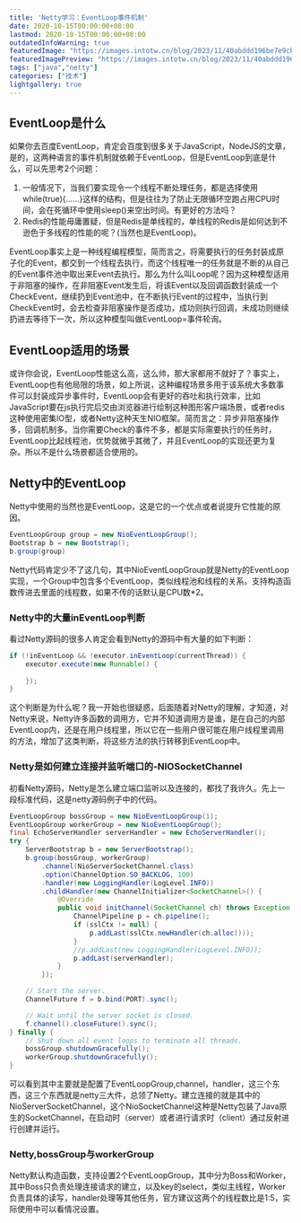 ```yaml
---
title: 'Netty学习：EventLoop事件机制'
date: 2020-10-15T00:00:00+08:00
lastmod: 2020-10-15T00:00:00+08:00
outdatedInfoWarning: true
featuredImage: "https://images.intotw.cn/blog/2023/11/40abddd196be7e9cb79b83534d4983a4.webp"
featuredImagePreview: "https://images.intotw.cn/blog/2023/11/40abddd196be7e9cb79b83534d4983a4.webp"
tags: ["java","netty"]
categories: ["技术"]
lightgallery: true
---
```


## EventLoop是什么
如果你去百度EventLoop，肯定会百度到很多关于JavaScript，NodeJS的文章，是的，这两种语言的事件机制就依赖于EventLoop，但是EventLoop到底是什么，可以先思考2个问题：
1. 一般情况下，当我们要实现令一个线程不断处理任务，都是选择使用while(true){……}这样的结构，但是往往为了防止无限循环空跑占用CPU时间，会在死循环中使用sleep()来空出时间。有更好的方法吗？
2. Redis的性能毋庸置疑，但是Redis是单线程的，单线程的Redis是如何达到不逊色于多线程的性能的呢？(当然也是EventLoop)。

EventLoop事实上是一种线程编程模型，简而言之，将需要执行的任务封装成原子化的Event，都交到一个线程去执行，而这个线程唯一的任务就是不断的从自己的Event事件池中取出来Event去执行。那么为什么叫Loop呢？因为这种模型适用于非阻塞的操作，在非阻塞Event发生后，将该Event以及回调函数封装成一个CheckEvent，继续扔到Event池中，在不断执行Event的过程中，当执行到CheckEvent时，会去检查非阻塞操作是否成功，成功则执行回调，未成功则继续扔进去等待下一次，所以这种模型叫做EventLoop=事件轮询。

## EventLoop适用的场景
或许你会说，EventLoop性能这么高，这么帅，那大家都用不就好了？事实上，EventLoop也有他局限的场景，如上所说，这种编程场景多用于该系统大多数事件可以封装成异步事件时，EventLoop会有更好的吞吐和执行效率，比如JavaScript要在js执行完后交由浏览器进行绘制这种图形客户端场景，或者redis这种使用密集IO型，或者Netty这种天生NIO框架。简而言之：异步非阻塞操作多，回调机制多。当你需要Check的事件不多，都是实际需要执行的任务时，EventLoop比起线程池，优势就微乎其微了，并且EventLoop的实现还更为复杂。所以不是什么场景都适合使用的。

## Netty中的EventLoop
Netty中使用的当然也是EventLoop，这是它的一个优点或者说提升它性能的原因。
```java
EventLoopGroup group = new NioEventLoopGroup();        
Bootstrap b = new Bootstrap();
b.group(group)
```
Netty代码肯定少不了这几句，其中NioEventLoopGroup就是Netty的EventLoop实现，一个Group中包含多个EventLoop，类似线程池和线程的关系。支持构造函数传进去里面的线程数，如果不传的话默认是CPU数*2。

### Netty中的大量inEventLoop判断
看过Netty源码的很多人肯定会看到Netty的源码中有大量的如下判断：
```java
if (!inEventLoop && !executor.inEventLoop(currentThread)) {
    executor.execute(new Runnable() {
        
    });
}
```
这个判断是为什么呢？我一开始也很疑惑，后面随着对Netty的理解，才知道，对Netty来说，Netty许多函数的调用方，它并不知道调用方是谁，是在自己的内部EventLoop内，还是在用户线程里，所以它在一些用户很可能在用户线程里调用的方法，增加了这类判断，将这些方法的执行转移到EventLoop中。

### Netty是如何建立连接并监听端口的-NIOSocketChannel
初看Netty源码，Netty是怎么建立端口监听以及连接的，都找了我许久。先上一段标准代码，这是netty源码例子中的代码。
```java
EventLoopGroup bossGroup = new NioEventLoopGroup(1);
EventLoopGroup workerGroup = new NioEventLoopGroup();
final EchoServerHandler serverHandler = new EchoServerHandler();
try {
    ServerBootstrap b = new ServerBootstrap();
    b.group(bossGroup, workerGroup)
        .channel(NioServerSocketChannel.class)
        .option(ChannelOption.SO_BACKLOG, 100)
        .handler(new LoggingHandler(LogLevel.INFO))
        .childHandler(new ChannelInitializer<SocketChannel>() {
            @Override
            public void initChannel(SocketChannel ch) throws Exception {
                ChannelPipeline p = ch.pipeline();
                if (sslCtx != null) {
                    p.addLast(sslCtx.newHandler(ch.alloc()));
                }
                //p.addLast(new LoggingHandler(LogLevel.INFO));
                p.addLast(serverHandler);
            }
        });

    // Start the server.
    ChannelFuture f = b.bind(PORT).sync();

    // Wait until the server socket is closed.
    f.channel().closeFuture().sync();
} finally {
    // Shut down all event loops to terminate all threads.
    bossGroup.shutdownGracefully();
    workerGroup.shutdownGracefully();
}
```
可以看到其中主要就是配置了EventLoopGroup,channel，handler，这三个东西，这三个东西就是netty三大件，总领了Netty。建立连接的就是其中的NioServerSocketChannel，这个NioSocketChannel这种是Netty包装了Java原生的SocketChannel，在启动时（server）或者进行请求时（client）通过反射进行创建并运行。

### Netty,bossGroup与workerGroup
Netty默认构造函数，支持设置2个EventLoopGroup，其中分为Boss和Worker，其中Boss只负责处理连接请求的建立，以及key的select，类似主线程，Worker负责具体的读写，handler处理等其他任务，官方建议这两个的线程数比是1:5，实际使用中可以看情况设置。
